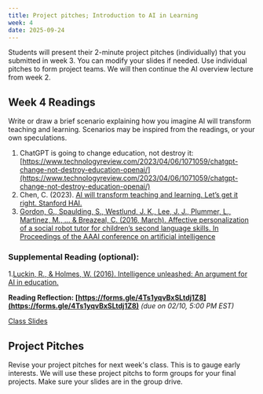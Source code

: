 ```yaml
---
title: Project pitches; Introduction to AI in Learning 
week: 4
date: 2025-09-24
---
```


Students will present their 2-minute project pitches (individually) that you submitted in week 3. You can modify your slides if needed. Use individual pitches to form project teams. We will then continue the AI overview lecture from week 2. 

## Week 4 Readings

Write or draw a brief scenario explaining how you imagine AI will transform teaching and learning. Scenarios may be inspired from the readings, or your own speculations. 
1. ChatGPT is going to change education, not destroy it: [https://www.technologyreview.com/2023/04/06/1071059/chatgpt-change-not-destroy-education-openai/](https://www.technologyreview.com/2023/04/06/1071059/chatgpt-change-not-destroy-education-openai/)
1. Chen, C. (2023). [AI will transform teaching and learning. Let’s get it right. Stanford HAI.](https://hai.stanford.edu/news/ai-will-transform-teaching-and-learning-lets-get-it-right) 
1. [Gordon, G., Spaulding, S., Westlund, J. K., Lee, J. J., Plummer, L., Martinez, M., ... & Breazeal, C. (2016, March). Affective personalization of a social robot tutor for children’s second language skills. In Proceedings of the AAAI conference on artificial intelligence](https://cdn.aaai.org/ojs/9914/9914-13-13442-1-2-20201228.pdf)


### Supplemental Reading (optional): 
1.[Luckin, R., & Holmes, W. (2016). Intelligence unleashed: An argument for AI in education.](https://static.googleusercontent.com/media/edu.google.com/en//pdfs/Intelligence-Unleashed-Publication.pdf)

**Reading Reflection: [https://forms.gle/4Ts1yqvBxSLtdj1Z8](https://forms.gle/4Ts1yqvBxSLtdj1Z8)** *(due on 02/10, 5:00 PM EST)*

[Class Slides](https://drive.google.com/drive/folders/1lnL8kJfupv4-aQXAtY42xghxrmac5VQ7?usp=drive_link)


## Project Pitches 
Revise your project pitches for next week's class. This is to gauge early interests. We will use these project pitchs to form groups for your final projects. Make sure your slides are in the group drive. 